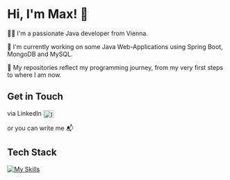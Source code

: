 # Hi, I'm Max! 👋

🧑‍💻 I'm a passionate Java developer from Vienna.

🔭 I'm currently working on some Java Web-Applications using Spring Boot, MongoDB and MySQL.

🚀 My repositories reflect my programming journey, from my very first steps to where I am now.

## Get in Touch
<p align="left">
via LinkedIn
<a href="https://linkedin.com/in/maximilian-morawitz-b36287324" target="blank"><img align="center" src="https://raw.githubusercontent.com/rahuldkjain/github-profile-readme-generator/master/src/images/icons/Social/linked-in-alt.svg" alt="linkedin.com/in/maximilian-morawitz-b36287324" height="18" width="24" /></a>
</p> or you can write me 📬 <morawitz.m@gmail.com>


## Tech Stack

[![My Skills](https://skillicons.dev/icons?i=java,spring,docker,git,maven,mongodb,mysql,postman)](https://skillicons.dev)
<!--
